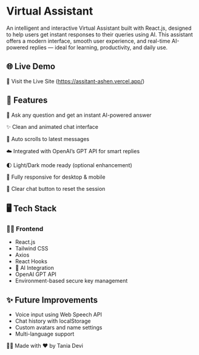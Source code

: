 #  Virtual Assistant
An intelligent and interactive Virtual Assistant built with React.js, designed to help users get instant responses to their queries using AI. This assistant offers a modern interface, smooth user experience, and real-time AI-powered replies — ideal for learning, productivity, and daily use.

## 🌐 Live Demo
🔗 Visit the Live Site (https://assitant-ashen.vercel.app/)

## 🚀 Features
💬 Ask any question and get an instant AI-powered answer

✨ Clean and animated chat interface

🔄 Auto scrolls to latest messages

☁️ Integrated with OpenAI’s GPT API for smart replies

🌓 Light/Dark mode ready (optional enhancement)

📱 Fully responsive for desktop & mobile

🧹 Clear chat button to reset the session

## 🖥️ Tech Stack
### 🧑‍💻 Frontend
- React.js
- Tailwind CSS
- Axios
- React Hooks
- 🤖 AI Integration
- OpenAI GPT API
- Environment-based secure key management


## ✨ Future Improvements
- Voice input using Web Speech API
- Chat history with localStorage
- Custom avatars and name settings
- Multi-language support


🧑‍💻 Made with ❤️ by Tania Devi
